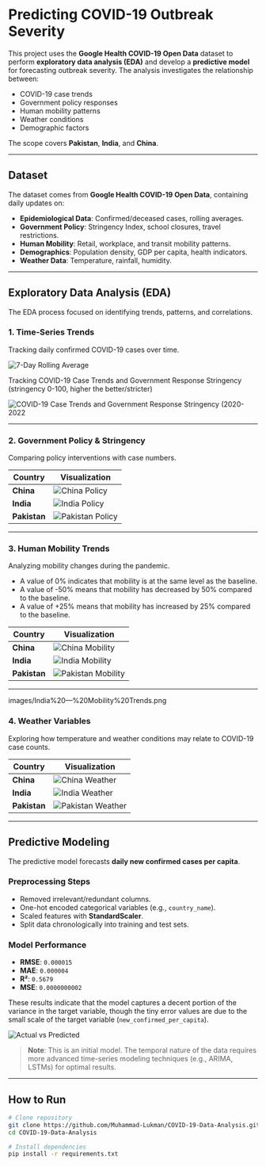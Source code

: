 # **Predicting COVID-19 Outbreak Severity**

This project uses the **Google Health COVID-19 Open Data** dataset to perform **exploratory data analysis (EDA)** and develop a **predictive model** for forecasting outbreak severity. The analysis investigates the relationship between:

- COVID-19 case trends  
- Government policy responses  
- Human mobility patterns  
- Weather conditions  
- Demographic factors  

The scope covers **Pakistan**, **India**, and **China**.

---

## **Dataset**

The dataset comes from **Google Health COVID-19 Open Data**, containing daily updates on:

- **Epidemiological Data**: Confirmed/deceased cases, rolling averages.
- **Government Policy**: Stringency Index, school closures, travel restrictions.
- **Human Mobility**: Retail, workplace, and transit mobility patterns.
- **Demographics**: Population density, GDP per capita, health indicators.
- **Weather Data**: Temperature, rainfall, humidity.

---

## **Exploratory Data Analysis (EDA)**

The EDA process focused on identifying trends, patterns, and correlations.

### **1. Time-Series Trends**
Tracking daily confirmed COVID-19 cases over time.

![7-Day Rolling Average](images/7-Day%20Rolling%20Average%20of%20Confirmed%20Cases%20Over%20Time.png)

Tracking COVID-19 Case Trends and Government Response Stringency (stringency 0-100, higher the better/stricter)

![COVID-19 Case Trends and Government Response Stringency (2020-2022](images/COVID-19%20Case%20Trends%20and%20Government%20Response%20Stringency%20(2020-2022).png)

---

### **2. Government Policy & Stringency**
Comparing policy interventions with case numbers.

| Country  | Visualization |
|----------|--------------|
| **China** | ![China Policy](images/COVID-19%20Cases%20Over%20Time%20with%20Policy%20Changes%20—%20China.png) |
| **India** | ![India Policy](images/COVID-19%20Cases%20Over%20Time%20with%20Policy%20Changes%20—%20India.png) |
| **Pakistan** | ![Pakistan Policy](images/COVID-19%20Cases%20Over%20Time%20with%20Policy%20Changes%20—%20Pakistan.png) |

---

### **3. Human Mobility Trends**
Analyzing mobility changes during the pandemic.

- A value of 0% indicates that mobility is at the same level as the baseline.
- A value of -50% means that mobility has decreased by 50% compared to the baseline.
- A value of +25% means that mobility has increased by 25% compared to the baseline.

| Country  | Visualization |
|----------|--------------|
| **China** | ![China Mobility](images/China%20—%20Mobility%20Trends.png) |
| **India** | ![India Mobility](images/Individual%20Mobility%20Trends%20in%20India%20with%20Context.png) |
| **Pakistan** | ![Pakistan Mobility](images/Pakistan%20—%20Mobility%20Trends.png) |

---
images/India%20—%20Mobility%20Trends.png
### **4. Weather Variables**
Exploring how temperature and weather conditions may relate to COVID-19 case counts.

| Country  | Visualization |
|----------|--------------|
| **China** | ![China Weather](images/Weather%20Variables%20and%20COVID-19%20Cases%20Over%20Time%20(China).png) |
| **India** | ![India Weather](images/Weather%20Variables%20and%20COVID-19%20Cases%20Over%20Time%20(India).png) |
| **Pakistan** | ![Pakistan Weather](images/Weather%20Variables%20and%20COVID-19%20Cases%20Over%20Time%20(Pakistan).png) |

---

## **Predictive Modeling**

The predictive model forecasts **daily new confirmed cases per capita**.

### **Preprocessing Steps**
- Removed irrelevant/redundant columns.
- One-hot encoded categorical variables (e.g., `country_name`).
- Scaled features with **StandardScaler**.
- Split data chronologically into training and test sets.

### **Model Performance**
- **RMSE**: `0.000015`
- **MAE**: `0.000004`
- **R²**: `0.5679`
- **MSE**: `0.0000000002`

These results indicate that the model captures a decent portion of the variance in the target variable, though the tiny error values are due to the small scale of the target variable (`new_confirmed_per_capita`).


![Actual vs Predicted](images/Actual%20vs%20Predicted%20COVID-19%20Cases.png)

> **Note**: This is an initial model. The temporal nature of the data requires more advanced time-series modeling techniques (e.g., ARIMA, LSTMs) for optimal results.
---

## **How to Run**

```bash
# Clone repository
git clone https://github.com/Muhammad-Lukman/COVID-19-Data-Analysis.git
cd COVID-19-Data-Analysis

# Install dependencies
pip install -r requirements.txt

```
